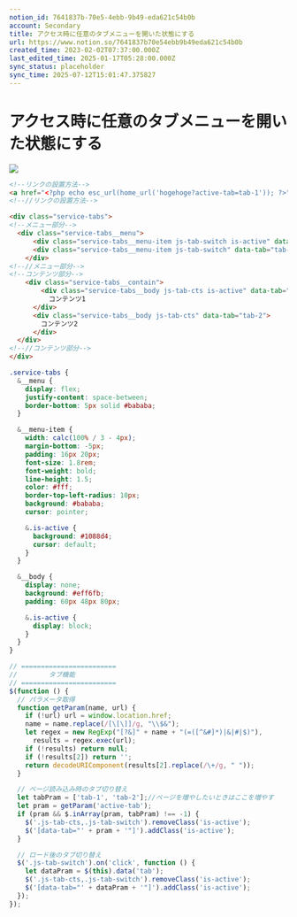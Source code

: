 ```yaml
---
notion_id: 7641837b-70e5-4ebb-9b49-eda621c54b0b
account: Secondary
title: アクセス時に任意のタブメニューを開いた状態にする
url: https://www.notion.so/7641837b70e54ebb9b49eda621c54b0b
created_time: 2023-02-02T07:37:00.000Z
last_edited_time: 2025-01-17T05:28:00.000Z
sync_status: placeholder
sync_time: 2025-07-12T15:01:47.375827
---
```

# アクセス時に任意のタブメニューを開いた状態にする

![](https://prod-files-secure.s3.us-west-2.amazonaws.com/d58fe38c-a9d4-4466-aed9-85604b7b2c6d/2b777094-bbc7-4047-a302-dd99be217c7e/Untitled.png?X-Amz-Algorithm=AWS4-HMAC-SHA256&X-Amz-Content-Sha256=UNSIGNED-PAYLOAD&X-Amz-Credential=ASIAZI2LB466WSGKSAQJ%2F20250719%2Fus-west-2%2Fs3%2Faws4_request&X-Amz-Date=20250719T062546Z&X-Amz-Expires=3600&X-Amz-Security-Token=IQoJb3JpZ2luX2VjEIX%2F%2F%2F%2F%2F%2F%2F%2F%2F%2FwEaCXVzLXdlc3QtMiJHMEUCIQC7PKTsoAMb2QHPI3sGSl20v4t%2BHEKg9AwyXiW8zK4BOAIgSsvxmmoE8Kzv1Th%2FbJjKRa7Y0HAxqFSAICd7NgTglw0qiAQInv%2F%2F%2F%2F%2F%2F%2F%2F%2F%2FARAAGgw2Mzc0MjMxODM4MDUiDEVxcTzD9pGxMCzfdyrcAzTT%2FkxY3RWcWdXaatJDELSnsn3IUbI%2B9h1NR%2Bbd4TU3CZOgSZywYUk2t%2BbMRqPyPhS62BLBCpWuug2wqRioSIqxyhXdH%2BSxMFeW89CjNWqRBnBdO3BMei3qi89sRQVgGwxOfPyL%2B%2BU86ayXcdThVZhsjOFEg%2FK9dcj9y1sNYR0DRnHPpCq30TB0PdBpKAQvi0GwehzulSK3ZKGBRmVHrNAYl8XETMivR%2BLS5N%2F97X9I%2F2x0yYK4SuykuSA1DmRm8aM0KBIRjv6RHO8RdnXtM78lIeaSqL7HJWa%2BH6kMuCmi6ocJzu0eF%2BbyoTTTIkxezbVS3Deo3JTK20hx7HdLx8hLZDdwL4wdea4z4mcNe%2F6kpcg0OGIlUASnNA5jScY1x04xfGNPYEpTKJgmfZKJBb%2BrkZN1dBwk7hdtC6X58IVLnOh4gBbbmt1RIW5AJZfKObFC%2BbaqZzVTodFk7%2BBavHpkHYaCrNCTupe16I%2FzfwerEutoanIWQnDzOLEbhUS0NHQvPbj8VgaAsquo4AVQF5TEn2C%2B8Dn45f9zciJWFp6rgCTR0noRysJeUm2IC1Gusid9FSs61DNIE%2BkeWDLe7uwmmfmMfxN%2FgWwdVX8an97maJw5eDWtcv8sdDr3MMzF7MMGOqUB2%2BtAFSHP0w1SMVRGmtn8Sjq7hFalkzPhh6UvcQepB0rTZKMIRnja68sUnCUb1ltSJKbBPK6wL4cMLhHWcAqVTx6lUN6aCLVwMdxStGIRMSB9k4qI5%2F7QEOFTCYjQu4NO%2FFjYfCUDuO78%2Fp3E2IA7flCVY1LJj%2F8pnT7AyQbUFMnsjlsFpVobDtFXAuHAssUQFAJwar8DfaPJAJTn08hShLsiLnNY&X-Amz-Signature=7bef2364ca0e60f2cf2795edfa8e64eb481fcde4b9fc9d6ec1662bd7c7cce597&X-Amz-SignedHeaders=host&x-amz-checksum-mode=ENABLED&x-id=GetObject)
```html
<!--リンクの設置方法-->
<a href="<?php echo esc_url(home_url('hogehoge?active-tab=tab-1')); ?>">
<!--//リンクの設置方法-->

<div class="service-tabs">
<!--メニュー部分-->
  <div class="service-tabs__menu">
	  <div class="service-tabs__menu-item js-tab-switch is-active" data-tab="tab-1">tab1</div>
	  <div class="service-tabs__menu-item js-tab-switch" data-tab="tab-2">tab2</div>
	</div>
<!--//メニュー部分-->
<!--コンテンツ部分-->
	<div class="service-tabs__contain">
		<div class="service-tabs__body js-tab-cts is-active" data-tab="tab-1">
		  コンテンツ1
	  </div>
	  <div class="service-tabs__body js-tab-cts" data-tab="tab-2">
	    コンテンツ2
	  </div>
  </div>
<!--//コンテンツ部分-->
</div>
```
```scss
.service-tabs {
  &__menu {
    display: flex;
    justify-content: space-between;
    border-bottom: 5px solid #bababa;
  }

  &__menu-item {
    width: calc(100% / 3 - 4px);
    margin-bottom: -5px;
    padding: 16px 20px;
    font-size: 1.8rem;
    font-weight: bold;
    line-height: 1.5;
    color: #fff;
    border-top-left-radius: 10px;
    background: #bababa;
    cursor: pointer;

    &.is-active {
      background: #1088d4;
      cursor: default;
    }
  }

  &__body {
    display: none;
    background: #eff6fb;
    padding: 60px 48px 80px;

    &.is-active {
      display: block;
    }
  }
}
```
```javascript
// ========================
//        タブ機能
// ========================
$(function () {
  // パラメータ取得
  function getParam(name, url) {
    if (!url) url = window.location.href;
    name = name.replace(/[\[\]]/g, "\\$&");
    let regex = new RegExp("[?&]" + name + "(=([^&#]*)|&|#|$)"),
      results = regex.exec(url);
    if (!results) return null;
    if (!results[2]) return '';
    return decodeURIComponent(results[2].replace(/\+/g, " "));
  }

  // ページ読み込み時のタブ切り替え
  let tabPram = ['tab-1', 'tab-2'];//ページを増やしたいときはここを増やす
  let pram = getParam('active-tab');
  if (pram && $.inArray(pram, tabPram) !== -1) {
    $('.js-tab-cts,.js-tab-switch').removeClass('is-active');
    $('[data-tab="' + pram + '"]').addClass('is-active');
  }

  // ロード後のタブ切り替え
  $('.js-tab-switch').on('click', function () {
    let dataPram = $(this).data('tab');
    $('.js-tab-cts,.js-tab-switch').removeClass('is-active');
    $('[data-tab="' + dataPram + '"]').addClass('is-active');
  });
});
```